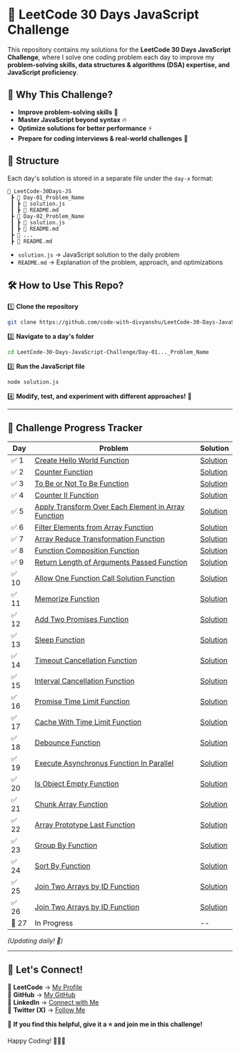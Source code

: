 # 🚀 LeetCode 30 Days JavaScript Challenge

This repository contains my solutions for the **LeetCode 30 Days JavaScript Challenge**, where I solve one coding problem each day to improve my **problem-solving skills, data structures & algorithms (DSA) expertise, and JavaScript proficiency**.

## 📌 **Why This Challenge?**

- **Improve problem-solving skills** 🧠
- **Master JavaScript beyond syntax** 🔥
- **Optimize solutions for better performance** ⚡
- **Prepare for coding interviews & real-world challenges** 💼

## 📑 **Structure**

Each day's solution is stored in a separate file under the `day-x` format:

```
📂 LeetCode-30Days-JS
 ┣ 📂 Day-01_Problem_Name
 ┃ ┣ 📜 solution.js
 ┃ ┣ 📜 README.md
 ┣ 📂 Day-02_Problem_Name
 ┃ ┣ 📜 solution.js
 ┃ ┣ 📜 README.md
 ┣ 📂 ...
 ┣ 📜 README.md
```

- `solution.js` → JavaScript solution to the daily problem
- `README.md` → Explanation of the problem, approach, and optimizations

## 🛠 **How to Use This Repo?**

1️⃣ **Clone the repository**

```bash
git clone https://github.com/code-with-divyanshu/LeetCode-30-Days-JavaScript-Challenge.git
```

2️⃣ **Navigate to a day's folder**

```bash
cd LeetCode-30-Days-JavaScript-Challenge/Day-01..._Problem_Name
```

3️⃣ **Run the JavaScript file**

```bash
node solution.js
```

4️⃣ **Modify, test, and experiment with different approaches!** 🚀

---

## 📆 **Challenge Progress Tracker**

| Day   | Problem                                                                                                                          | Solution                                                                                                                              |
| ----- | -------------------------------------------------------------------------------------------------------------------------------- | ------------------------------------------------------------------------------------------------------------------------------------- |
| ✅ 1  | [Create Hello World Function](https://leetcode.com/problems/create-hello-world-function/description/)                            | [Solution](https://github.com/code-with-divyanshu/LeetCode-30-Days-JavaScript-Challenge/blob/main/Day_01_Create_Hello_World_Function) |
| ✅ 2  | [Counter Function](https://leetcode.com/problems/counter/description/)                                                           | [Solution](https://github.com/code-with-divyanshu/LeetCode-30-Days-JavaScript-Challenge/tree/main/Day_02_Counter)                     |
| ✅ 3  | [To Be or Not To Be Function](https://leetcode.com/problems/to-be-or-not-to-be/description/)                                     | [Solution](https://github.com/code-with-divyanshu/LeetCode-30-Days-JavaScript-Challenge/tree/main/Day_03_ToBe_NotToBe)                |
| ✅ 4  | [Counter II Function](https://leetcode.com/problems/counter-ii/description/)                                                     | [Solution](https://github.com/code-with-divyanshu/LeetCode-30-Days-JavaScript-Challenge/tree/main/Day_04_Counter_II)                  |
| ✅ 5  | [Apply Transform Over Each Element in Array Function](https://leetcode.com/problems/apply-transform-over-each-element-in-array/) | [Solution](https://github.com/code-with-divyanshu/LeetCode-30-Days-JavaScript-Challenge/tree/main/Day_05_Array_Transform)             |
| ✅ 6  | [Filter Elements from Array Function](https://leetcode.com/problems/filter-elements-from-array/description/)                     | [Solution](https://github.com/code-with-divyanshu/LeetCode-30-Days-JavaScript-Challenge/tree/main/Day_06_Filter_Array)                |
| ✅ 7  | [Array Reduce Transformation Function](https://leetcode.com/problems/array-reduce-transformation/description/)                   | [Solution](https://github.com/code-with-divyanshu/LeetCode-30-Days-JavaScript-Challenge/tree/main/Day_07_Reduce_Array)                |
| ✅ 8  | [Function Composition Function](https://leetcode.com/problems/function-composition/description/)                                 | [Solution](https://github.com/code-with-divyanshu/LeetCode-30-Days-JavaScript-Challenge/tree/main/Day_08_Function_Composition)        |
| ✅ 9  | [Return Length of Arguments Passed Function](https://leetcode.com/problems/return-length-of-arguments-passed/description/)       | [Solution](https://github.com/code-with-divyanshu/LeetCode-30-Days-JavaScript-Challenge/tree/main/Day_09_Return_Length_Argument)      |
| ✅ 10 | [Allow One Function Call Solution Function](https://leetcode.com/problems/allow-one-function-call/description/)                  | [Solution](https://github.com/code-with-divyanshu/LeetCode-30-Days-JavaScript-Challenge/tree/main/Day_10_Allow_One_Function_Call)     |
| ✅ 11 | [Memorize Function](https://leetcode.com/problems/memoize/description/)                                                          | [Solution](https://github.com/code-with-divyanshu/LeetCode-30-Days-JavaScript-Challenge/tree/main/Day_11_Memorize)                    |
| ✅ 12 | [Add Two Promises Function](https://leetcode.com/problems/add-two-promises/description/)                                         | [Solution](https://github.com/code-with-divyanshu/LeetCode-30-Days-JavaScript-Challenge/tree/main/Day_12_Add_Two_Promises)            |
| ✅ 13 | [Sleep Function](https://leetcode.com/problems/sleep/description)                                                                | [Solution](https://github.com/code-with-divyanshu/LeetCode-30-Days-JavaScript-Challenge/tree/main/Day_13_Sleep)                       |
| ✅ 14 | [Timeout Cancellation Function](https://leetcode.com/problems/timeout-cancellation/description)                                  | [Solution](https://github.com/code-with-divyanshu/LeetCode-30-Days-JavaScript-Challenge/tree/main/Day_14_Timeout_Cancellation)        |
| ✅ 15 | [Interval Cancellation Function](https://leetcode.com/problems/interval-cancellation/description)                                | [Solution](https://github.com/code-with-divyanshu/LeetCode-30-Days-JavaScript-Challenge/tree/main/Day_15_Interval_Cancellation)       |
| ✅ 16 | [Promise Time Limit Function](https://leetcode.com/problems/promise-time-limit/description/)                                     | [Solution](https://github.com/code-with-divyanshu/LeetCode-30-Days-JavaScript-Challenge/tree/main/Day_16_Promise_Time_Limit)          |
| ✅ 17 | [Cache With Time Limit Function](https://leetcode.com/problems/cache-with-time-limit/description/)                               | [Solution](https://github.com/code-with-divyanshu/LeetCode-30-Days-JavaScript-Challenge/tree/main/Day_17_Cache_With_Time_Limit)       |
| ✅ 18 | [Debounce Function](https://leetcode.com/problems/debounce/description)                                                          | [Solution](https://github.com/code-with-divyanshu/LeetCode-30-Days-JavaScript-Challenge/tree/main/Day_18_Debounce)                    |
| ✅ 19 | [Execute Asynchronus Function In Parallel](https://leetcode.com/problems/execute-asynchronous-functions-in-parallel/description) | [Solution](https://github.com/code-with-divyanshu/LeetCode-30-Days-JavaScript-Challenge/tree/main/Day_19_Execute_Async_Fn_Parallel)   |
| ✅ 20 | [Is Object Empty Function](https://leetcode.com/problems/is-object-empty/description/)                                           | [Solution](https://github.com/code-with-divyanshu/LeetCode-30-Days-JavaScript-Challenge/tree/main/Day_20_IsObject_Empty)              |
| ✅ 21 | [Chunk Array Function](https://leetcode.com/problems/chunk-array/description/)                                                   | [Solution](https://github.com/code-with-divyanshu/LeetCode-30-Days-JavaScript-Challenge/tree/main/Day_21_Chunk_Array)                 |
| ✅ 22 | [Array Prototype Last Function](https://leetcode.com/problems/array-prototype-last/description/)                                 | [Solution](https://github.com/code-with-divyanshu/LeetCode-30-Days-JavaScript-Challenge/tree/main/Day_22_Array_Prototype_Last)        |
| ✅ 23 | [Group By Function](https://leetcode.com/problems/group-by/description/)                                                         | [Solution](https://github.com/code-with-divyanshu/LeetCode-30-Days-JavaScript-Challenge/tree/main/Day_23_Group_By)                    |
| ✅ 24 | [Sort By Function](https://leetcode.com/problems/sort-by/description/)                                                           | [Solution](https://github.com/code-with-divyanshu/LeetCode-30-Days-JavaScript-Challenge/tree/main/Day_24_Sort_By)                     |
| ✅ 25 | [Join Two Arrays by ID Function](https://leetcode.com/problems/join-two-arrays-by-id/description/)                               | [Solution](https://github.com/code-with-divyanshu/LeetCode-30-Days-JavaScript-Challenge/tree/main/Day_25_Join_Two_Arrays_by_ID)       |
| ✅ 26 | [Join Two Arrays by ID Function](https://leetcode.com/problems/flatten-deeply-nested-array/description/)                         | [Solution](https://github.com/code-with-divyanshu/LeetCode-30-Days-JavaScript-Challenge/tree/main/Day_26_Flatten_Deeply_Nested_Array) |
| 🔄 27 | In Progress                                                                                                                      | --                                                                                                                                    |

_(Updating daily! 🚀)_

---

## 📌 **Let's Connect!**

🔗 **LeetCode** → [My Profile](https://leetcode.com/u/runl4AVDwJ/)  
🔗 **GitHub** → [My GitHub](https://github.com/code-with-divyanshu)  
🔗 **LinkedIn** → [Connect with Me](https://www.linkedin.com/in/divyanshu-bartwal-b7b058286/)  
🔗 **Twitter (X)** → [Follow Me](https://x.com/DivyanshuB21040)

🙌 **If you find this helpful, give it a ⭐ and join me in this challenge!**

Happy Coding! 👨‍💻🔥
